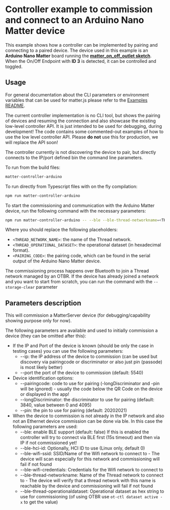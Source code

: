 # Controller example to commission and connect to an Arduino Nano Matter device

This example shows how a controller can be implemented by pairing and connecting to a paired device. The device used in this example is an **Arduino Nano Matter** board running the **[matter_on_off_outlet sketch](https://github.com/SiliconLabs/arduino/tree/main/libraries/Matter/examples/matter_on_off_outlet)**. When the On/Off Endpoint with **ID 3** is detected, it can be controlled and toggled.


## Usage

For general documentation about the CLI parameters or environment variables that can be used for matter.js please refer to the [Examples README](../../../README.md#cli-usage).

The current controller implementation is no CLI tool, but shows the pairing of devices and resuming the connection and also showcase the existing low-level controller API. It is just intended to be used for debugging, during development! The code contains some commented-out examples of how to use the low level controller API.
Please **do not** use this for production, we will replace the API soon!

The controller currently is not discovering the device to pair, but directly connects to the IP/port defined bin the command line parameters.

To run from the build files:

```bash
matter-controller-arduino
```

To run directly from Typescript files with on the fly compilation:

```bash
npm run matter-controller-arduino
```

To start the commissioning and communication with the Arduino Matter device, run the following command with the necessary parameters:

```bash
npm run matter-controller-arduino -- --ble --ble-thread-networkname=<THREAD_NETWORK_NAME> --ble-thread-operationaldataset=<OPERATIONAL_DATASET> --pairingcode=<PAIRING_CODE>
```

Where you should replace the following placeholders:

- `<THREAD_NETWORK_NAME>`: the name of the Thread network.
- `<THREAD_OPERATIONAL_DATASET>`: the operational dataset (in hexadecimal format).
- `<PAIRING_CODE>`: the pairing code, which can be found in the serial output of the Arduino Nano Matter device.

The commissioning process happens over Bluetooth to join a Thread network managed by an OTBR.
If the device has already joined a network and you want to start from scratch, you can run the command with the `--storage-clear` parameter

## Parameters description

This will commission a MatterServer device (for debugging/capability showing purpose only for now).

The following parameters are available and used to initially commission a device (they can be omitted after this):
* If the IP and Port of the device is known (should be only the case in testing cases) you can use the following parameters:
    * --ip: the IP address of the device to commission (can be used but discovery via pairingcode or discriminator or also just pin (passode) is most likely better)
    * --port the port of the device to commission (default: 5540)
* Device identification options:
    * --pairingcode: code to use for pairing (-longDiscriminator and -pin will be ignored) - usually the code below the QR Code on the device or displayed in the app!
    * --longDiscriminator: the discriminator to use for pairing (default: 3840, value between 0 and 4095)
    * --pin: the pin to use for pairing (default: 20202021)
* When the device to commission is not already in the IP network and also not an Ethernet device commission can be done via ble. In this case the following parameters are used:
    * --ble: enable BLE support (default: false) If this is enabled the controller will try to connect via BLE first (15s timeout) and then via IP if not commissioned yet!
    * --ble-hci-id: Optionally, HCI ID to use (Linux only, default 0)
    * --ble-wifi-ssid: SSID/Name of the Wifi network to connect to - The device will scan especially for this network and commissioning will fail if not found
    * --ble-wifi-credentials: Credentials for the Wifi network to connect to
    * --ble-thread-networkname: Name of the Thread network to connect to - The device will verify that a thread network with this name is reachable by the device and commissioning will fail if not found
    * --ble-thread-operationaldataset: Operational dataset as hex string to use for commissioning (of using OTBR use `ot-ctl dataset active -x` to get the value)
